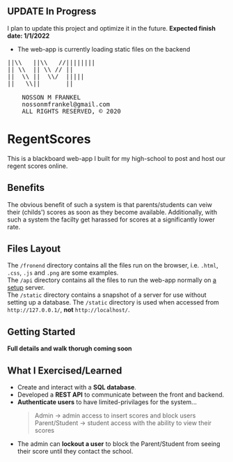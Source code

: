 ## UPDATE In Progress

I plan to update this project and optimize it in the future. **Expected finish date: 1/1/2022**
-	The web-app is currently loading static files on the backend
  
    
  
  
<pre>
||\\   ||\\   //||||||||  
|| \\  || \\ // ||  
||  \\ ||  \\/  |||||  
||   \\||       ||  

	NOSSON M FRANKEL
	nossonmfrankel@gmail.com
	ALL RIGHTS RESERVED, © 2020
</pre>

# RegentScores

This is a blackboard web-app I built for my high-school to post and host our regent scores online.

<!-- ## Project backstory

**coming soon** -->

## Benefits

The obvious benefit of such a system is that parents/students can veiw their (childs') scores as soon as they become available. Additionally, with such a system the facilty get harassed for scores at a significantly lower rate.

## Files Layout

The `/fronend` directory contains all the files run on the browser, i.e. `.html`, `.css`, `.js` and `.png` are some examples.  
The `/api` directory contains all the files to run the web-app normally on [a setup](#getting-started) server.  
The `/static` directory contains a snapshot of a server for use without setting up a database. The `/static` directory is used when accessed from `http://127.0.0.1/`, __not__ `http://localhost/`.

## Getting Started

**Full details and walk thorugh coming soon**
<!-- 
## Cool Feature Ideas

- Exmples coming soon -->

## What I Exercised/Learned

-	Create and interact with a **SQL database**.
-	Developed a **REST API** to communicate between the front and backend.
-	**Authenticate users** to have limited-privilages for the system...
	>	Admin -> admin access to insert scores and block users
	>	Parent/Student -> student access with the ability to view their scores
-	The admin can **lockout a user** to block the Parent/Student from seeing their score until they contact the school.

<!-- ## Resources
https://dribbble.com/shots/4034991-New-Exciting-Project-Splash-Screen -->